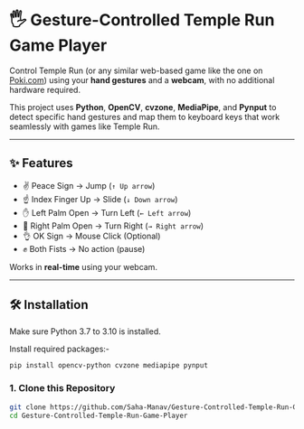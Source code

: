 # 🖐️ Gesture-Controlled Temple Run Game Player

Control Temple Run (or any similar web-based game like the one on [Poki.com](https://poki.com)) using your **hand gestures** and a **webcam**, with no additional hardware required.

This project uses **Python**, **OpenCV**, **cvzone**, **MediaPipe**, and **Pynput** to detect specific hand gestures and map them to keyboard keys that work seamlessly with games like Temple Run.

---

## ✨ Features

- ✌️ Peace Sign → Jump (`↑ Up arrow`)
- ☝️ Index Finger Up → Slide (`↓ Down arrow`)
- ✋ Left Palm Open → Turn Left (`← Left arrow`)
- 🤚 Right Palm Open → Turn Right (`→ Right arrow`)
- 👌 OK Sign → Mouse Click (Optional)
- ✊ Both Fists → No action (pause)

Works in **real-time** using your webcam.

---

## 🛠️ Installation

Make sure Python 3.7 to 3.10 is installed.

Install required packages:-
```bash
pip install opencv-python cvzone mediapipe pynput
```
### 1. Clone this Repository

```bash
git clone https://github.com/Saha-Manav/Gesture-Controlled-Temple-Run-Game-Player.git
cd Gesture-Controlled-Temple-Run-Game-Player
